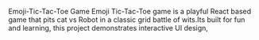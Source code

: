 Emoji-Tic-Tac-Toe Game
Emoji Tic-Tac-Toe game is a playful React based game that pits cat vs Robot in a classic grid battle of wits.Its built for fun and learning, this project demonstrates interactive UI design,